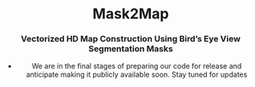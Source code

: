 <div align="center">
<h1> Mask2Map </h1>
<h3>Vectorized HD Map Construction Using Bird’s Eye View Segmentation Masks</h3>

- We are in the final stages of preparing our code for release and anticipate making it publicly available soon. Stay tuned for updates
